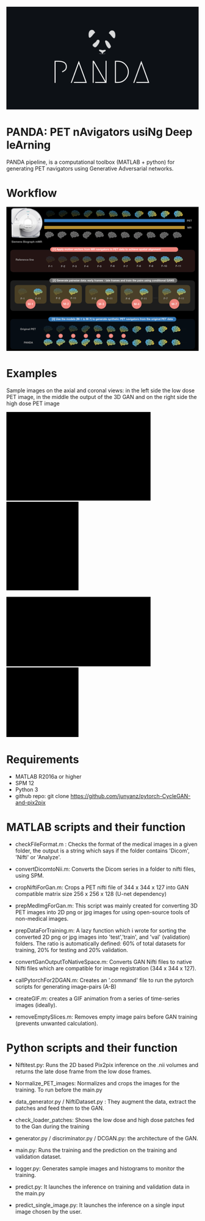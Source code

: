![Panda-logo](Images/Panda-logo.png)

# PANDA: PET nAvigators usiNg Deep leArning

PANDA pipeline, is a computational toolbox (MATLAB + python) for generating PET navigators using Generative Adversarial networks. 

# Workflow

![PANDA-workflow](Images/PANDA-workflow.png)

# Examples

Sample images on the axial and coronal views: in the left side the low dose PET image, in the middle the output of the 3D GAN and on the right side the high dose PET image

![Low dose](Images/low_dose_axial.gif)![GAN](Images/gan_axial.gif)![High dose](Images/high_dose_axial.gif)

![Low dose](Images/low_dose_coronal.gif)![GAN](Images/gan_coronal.gif)![High dose](Images/high_dose_coronal.gif)

# Requirements

- MATLAB R2016a or higher
- SPM 12
- Python 3
- github repo: git clone https://github.com/junyanz/pytorch-CycleGAN-and-pix2pix

# MATLAB scripts and their function 

- checkFileFormat.m : Checks the format of the medical images in a given folder, the output is a string which says if the folder contains 'Dicom', 'Nifti' or 'Analyze'.

- convertDicomtoNii.m: Converts the Dicom series in a folder to nifti files, using SPM.

- cropNiftiForGan.m: Crops a PET nifti file of 344 x 344 x 127 into GAN compatible matrix size 256 x 256 x 128 (U-net dependency)

- prepMedImgForGan.m: This script was mainly created for converting 3D PET images into 2D png or jpg images for using open-source tools of non-medical images.

- prepDataForTraining.m: A lazy function which i wrote for sorting the converted 2D png or jpg images into 'test','train', and 'val' (validation) folders. The ratio is automatically defined: 60% of total datasets for training, 20% for testing and 20% validation.

- convertGanOutputToNativeSpace.m: Converts GAN Nifti files to native Nifti files which are compatible for image registration (344 x 344 x 127).

- callPytorchFor2DGAN.m: Creates an '.command' file to run the pytorch scripts for generating image-pairs (A-B)

- createGIF.m: creates a GIF animation from a series of time-series images (ideally).

- removeEmptySlices.m: Removes empty image pairs before GAN training (prevents unwanted calculation).


# Python scripts and their function

- Niftitest.py: Runs the 2D based Pix2pix inference on the .nii volumes and returns the late dose frame from the low dose frames. 

- Normalize_PET_images: Normalizes and crops the images for the training. To run before the main.py

- data_generator.py / NiftiDataset.py : They augment the data, extract the patches and feed them to the GAN. 

- check_loader_patches: Shows the low dose and high dose patches fed to the Gan during the training  

- generator.py / discriminator.py / DCGAN.py: the architecture of the GAN.

- main.py: Runs the training and the prediction on the training and validation dataset.

- logger.py: Generates sample images and histograms to monitor the training.

- predict.py: It launches the inference on training and validation data in the main.py

- predict_single_image.py: It launches the inference on a single input image chosen by the user.

